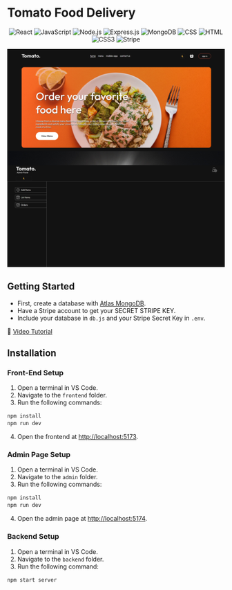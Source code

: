 
# Tomato Food Delivery

<p align="center">
  <img alt="React" src="https://img.shields.io/badge/React-20232A?style=for-the-badge&logo=react&logoColor=61DAFB"/>
  <img alt="JavaScript" src="https://img.shields.io/badge/JavaScript-323330?style=for-the-badge&logo=javascript&logoColor=F7DF1E"/>
  <img alt="Node.js" src="https://img.shields.io/badge/Node.js-43853D?style=for-the-badge&logo=node.js&logoColor=white"/>
  <img alt="Express.js" src="https://img.shields.io/badge/Express.js-404D59?style=for-the-badge"/>
  <img alt="MongoDB" src="https://img.shields.io/badge/MongoDB-4EA94B?style=for-the-badge&logo=mongodb&logoColor=white"/>
  <img alt="CSS" src="https://img.shields.io/badge/CSS-239120?&style=for-the-badge&logo=css3&logoColor=black"/>
  <img alt="HTML" src="https://img.shields.io/badge/HTML-239120?style=for-the-badge&logo=html5&logoColor=black"/>
  <img alt="CSS3" src="https://img.shields.io/badge/CSS3-1572B6?style=for-the-badge&logo=css3&logoColor=white"/>
  <img alt="Stripe" src="https://img.shields.io/badge/Stripe-626CD9?style=for-the-badge&logo=Stripe&logoColor=white"/>
</p>

![Tomato Food Delivery](https://raw.githubusercontent.com/fr0st-iwnl/assets/main/thumbnails/tomato.png)

## Getting Started

- First, create a database with [Atlas MongoDB](https://www.mongodb.com/cloud/atlas).
- Have a Stripe account to get your SECRET STRIPE KEY.
- Include your database in `db.js` and your Stripe Secret Key in `.env`.

🎥 [Video Tutorial](https://www.youtube.com/watch?v=DBMPXJJfQEA)

## Installation

### Front-End Setup

1. Open a terminal in VS Code.
2. Navigate to the `frontend` folder.
3. Run the following commands:

```bash
npm install
npm run dev
```

4. Open the frontend at [http://localhost:5173](http://localhost:5173).

### Admin Page Setup

1. Open a terminal in VS Code.
2. Navigate to the `admin` folder.
3. Run the following commands:

```bash
npm install
npm run dev
```

4. Open the admin page at [http://localhost:5174](http://localhost:5174).

### Backend Setup

1. Open a terminal in VS Code.
2. Navigate to the `backend` folder.
3. Run the following command:

```bash
npm start server
```
